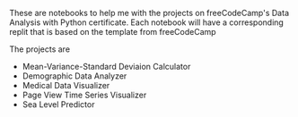 These are notebooks to help me with the projects on freeCodeCamp's Data Analysis with Python certificate.
Each notebook will have a corresponding replit that is based on the template from freeCodeCamp

The projects are 
- Mean-Variance-Standard Deviaion Calculator
- Demographic Data Analyzer
- Medical Data Visualizer
- Page View Time Series Visualizer
- Sea Level Predictor